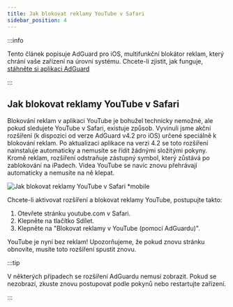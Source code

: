 ```yaml
---
title: Jak blokovat reklamy YouTube v Safari
sidebar_position: 4
---
```


:::info

Tento článek popisuje AdGuard pro iOS, multifunkční blokátor reklam, který chrání vaše zařízení na úrovni systému. Chcete-li zjistit, jak funguje, [stáhněte si aplikaci AdGuard](https://adguard.com/download.html?auto=true)

:::

## Jak blokovat reklamy YouTube v Safari

Blokování reklam v aplikaci YouTube je bohužel technicky nemožné, ale pokud sledujete YouTube v Safari, existuje způsob. Vyvinuli jsme akční rozšíření (k dispozici od verze AdGuard v4.2 pro iOS) určené speciálně k blokování reklam. Po aktualizaci aplikace na verzi 4.2 se toto rozšíření nainstaluje automaticky a nemusíte se řídit žádnými složitými pokyny. Kromě reklam, rozšíření odstraňuje zástupný symbol, který zůstává po zablokování na iPadech. Videa YouTube se navíc znovu přehrávají automaticky a nemusíte na ně klepat.

![Jak blokovat reklamy YouTube v Safari *mobile](https://cdn.adtidy.org/public/Adguard/Blog/ios_safari_extension.png)

Chcete-li aktivovat rozšíření a blokovat reklamy YouTube, postupujte takto:

1. Otevřete stránku youtube.com v Safari.
2. Klepněte na tlačítko Sdílet.
3. Klepněte na "Blokovat reklamy v YouTube (pomocí AdGuardu)".

YouTube je nyní bez reklam! Upozorňujeme, že pokud znovu stránku obnovíte, musíte toto rozšíření spustit znovu.

:::tip

V některých případech se rozšíření AdGuardu nemusí zobrazit. Pokud se nezobrazí, zkuste znovu postupovat podle pokynů nebo restartujte zařízení.

:::
